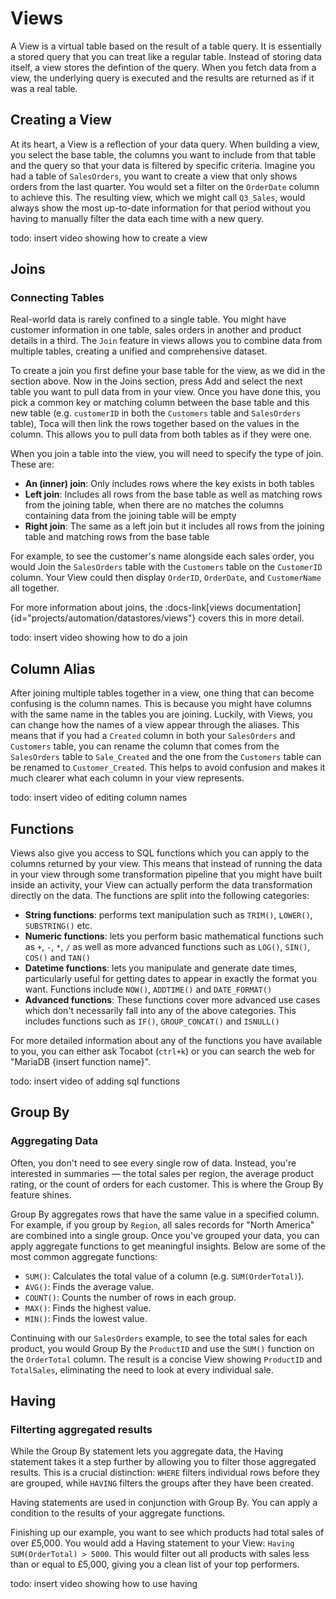 # Views

A View is a virtual table based on the result of a table query. It is essentially a stored query that you can treat like a regular table. Instead of storing data itself, a view stores the defintion of the query. When you fetch data from a view, the underlying query is executed and the results are returned as if it was a real table.

## Creating a View

At its heart, a View is a reflection of your data query. When building a view, you select the base table, the columns you want to include from that table and the query so that your data is filtered by specific criteria. Imagine you had a table of `SalesOrders`, you want to create a view that only shows orders from the last quarter. You would set a filter on the `OrderDate` column to achieve this. The resulting view, which we might call `Q3_Sales`, would always show the most up-to-date information for that period without you having to manually filter the data each time with a new query.

todo: insert video showing how to create a view

## Joins

### Connecting Tables

Real-world data is rarely confined to a single table. You might have customer information in one table, sales orders in another and product details in a third. The `Join` feature in views allows you to combine data from multiple tables, creating a unified and comprehensive dataset.

To create a join you first define your base table for the view, as we did in the section above. Now in the Joins section, press Add and select the next table you want to pull data from in your view. Once you have done this, you pick a common key or matching column between the base table and this new table (e.g. `customerID` in both the `Customers` table and `SalesOrders` table), Toca will then link the rows together based on the values in the column. This allows you to pull data from both tables as if they were one.

When you join a table into the view, you will need to specify the type of join. These are:
- **An (inner) join**: Only includes rows where the key exists in both tables
- **Left join**: Includes all rows from the base table as well as matching rows from the joining table, when there are no matches the columns containing data from the joining table will be empty
- **Right join**: The same as a left join but it includes all rows from the joining table and matching rows from the base table

For example,  to see the customer's name alongside each sales order, you would Join the `SalesOrders` table with the `Customers` table on the `CustomerID` column. Your View could then display `OrderID`, `OrderDate`, and `CustomerName` all together.

For more information about joins, the :docs-link[views documentation]{id="projects/automation/datastores/views"} covers this in more detail.

todo: insert video showing how to do a join

## Column Alias

After joining multiple tables together in a view, one thing that can become confusing is the column names. This is because you might have columns with the same name in the tables you are joining. Luckily, with Views, you can change how the names of a view appear through the aliases. This means that if you had a `Created` column in both your `SalesOrders` and `Customers` table, you can rename the column that comes from the `SalesOrders` table to `Sale_Created` and the one from the `Customers` table can be renamed to `Customer_Created`. This helps to avoid confusion and makes it much clearer what each column in your view represents.

todo: insert video of editing column names

## Functions

Views also give you access to SQL functions which you can apply to the columns returned by your view. This means that instead of running the data in your view through some transformation pipeline that you might have built inside an activity, your View can actually perform the data transformation directly on the data. The functions are split into the following categories:
- **String functions**: performs text manipulation such as `TRIM()`, `LOWER()`, `SUBSTRING()` etc.
- **Numeric functions**: lets you perform basic mathematical functions such as `+`, `-`, `*`, `/` as well as more advanced functions such as `LOG()`, `SIN()`, `COS()` and `TAN()`
- **Datetime functions**: lets you manipulate and generate date times, particularly useful for getting dates to appear in exactly the format you want. Functions include `NOW()`, `ADDTIME()` and `DATE_FORMAT()`
- **Advanced functions**: These functions cover more advanced use cases which don't necessarily fall into any of the above categories. This includes functions such as `IF()`, `GROUP_CONCAT()` and `ISNULL()`

For more detailed information about any of the functions you have available to you, you can either ask Tocabot (`ctrl+k`) or you can search the web for "MariaDB {insert function name}".

todo: insert video of adding sql functions

## Group By

### Aggregating Data

Often, you don't need to see every single row of data. Instead, you're interested in summaries — the total sales per region, the average product rating, or the count of orders for each customer. This is where the Group By feature shines.

Group By aggregates rows that have the same value in a specified column. For example, if you group by `Region`, all sales records for "North America" are combined into a single group. Once you've grouped your data, you can apply aggregate functions to get meaningful insights. Below are some of the most common aggregate functions:
- `SUM()`: Calculates the total value of a column (e.g. `SUM(OrderTotal)`).
- `AVG()`: Finds the average value.
- `COUNT()`: Counts the number of rows in each group.
- `MAX()`: Finds the highest value.
- `MIN()`: Finds the lowest value.

Continuing with our `SalesOrders` example, to see the total sales for each product, you would Group By the `ProductID` and use the `SUM()` function on the `OrderTotal` column. The result is a concise View showing `ProductID` and `TotalSales`, eliminating the need to look at every individual sale.


## Having

### Filterting aggregated results

While the Group By statement lets you aggregate data, the Having statement takes it a step further by allowing you to filter those aggregated results. This is a crucial distinction: `WHERE` filters individual rows before they are grouped, while `HAVING` filters the groups after they have been created.

Having statements are used in conjunction with Group By. You can apply a condition to the results of your aggregate functions.

Finishing up our example, you want to see which products had total sales of over £5,000. You would add a Having statement to your View: `Having SUM(OrderTotal) > 5000`. This would filter out all products with sales less than or equal to £5,000, giving you a clean list of your top performers.

todo: insert video showing how to use having
